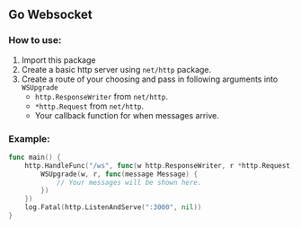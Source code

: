 ## Go Websocket

### How to use:

1. Import this package
2. Create a basic http server using `net/http` package.
3. Create a route of your choosing and pass in following arguments into `WSUpgrade`
   - `http.ResponseWriter` from `net/http`.
   - `*http.Request` from `net/http`.
   - Your callback function for when messages arrive.

### Example:

```go
func main() {
	http.HandleFunc("/ws", func(w http.ResponseWriter, r *http.Request) {
		WSUpgrade(w, r, func(message Message) {
			// Your messages will be shown here.
		})
	})
	log.Fatal(http.ListenAndServe(":3000", nil))
}
```

